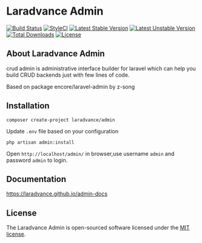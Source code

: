 # Laradvance Admin

[![Build Status](https://travis-ci.org/laradvance/admin.svg?branch=master)](https://travis-ci.org/laradvance/admin)
[![StyleCI](https://github.styleci.io/repos/225842258/shield?branch=master)](https://github.styleci.io/repos/225842258)
[![Latest Stable Version](https://poser.pugx.org/laradvance/admin/v/stable?format=flat-square)](https://packagist.org/packages/laradvance/admin)
[![Latest Unstable Version](https://poser.pugx.org/laradvance/admin/v/unstable?format=flat-square)](https://packagist.org/packages/laradvance/admin)
[![Total Downloads](https://poser.pugx.org/laradvance/admin/downloads?format=flat-square)](https://packagist.org/packages/laradvance/admin)
[![License](https://poser.pugx.org/laradvance/admin/license?format=flat-square)](https://packagist.org/packages/laradvance/admin)

## About Laradvance Admin

crud admin is administrative interface builder for laravel which can help you build CRUD backends just with few lines of code.

Based on package encore/laravel-admin by z-song

## Installation

```
composer create-project laradvance/admin
```

Update `.env` file based on your configuration

```
php artisan admin:install
```

Open `http://localhost/admin/` in browser,use username `admin` and password `admin` to login.

## Documentation

https://laradvance.github.io/admin-docs


## License

The Laradvance Admin is open-sourced software licensed under the [MIT license](https://opensource.org/licenses/MIT).
